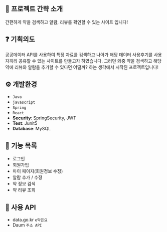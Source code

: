## 💊 프로젝트 간략 소개
간편하게 약을 검색하고 알람, 리뷰를 확인할 수 있는 사이트 입니다!

## ❓ 기획의도
공공데이터 API를 사용하여 특정 자료를 검색하고 나아가 해당 데이터 사용후기를 사용자끼리 공유할 수 있는 사이트를 만들고자 하였습니다. 그러던 와중 약을 검색하고 해당 약에 리뷰와 알람을 추가할 수 있다면 어떨까? 하는 생각에서 시작된 프로젝트입니다!

## ⚙️ 개발환경
- `Java`
- `javascript`
- `Spring`
- `React`
- **Security**: SpringSecurity, JWT
- **Test**: Junit5
- **Database**: MySQL

## 📌 기능 목록
- 로그인
- 회원가입
- 마이 페이지(회원정보 수정)
- 알람 추가 / 수정
- 약 정보 검색
- 약 리뷰 조회

## 🚀 사용 API
- data.go.kr `e약은요`
- Daum `주소 API`
